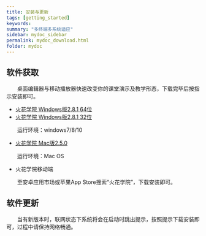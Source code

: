 ```yaml
---
title: 安装与更新
tags: [getting_started]
keywords:
summary: "多终端多系统适应"
sidebar: mydoc_sidebar
permalink: mydoc_download.html
folder: mydoc
---
```


## 软件获取

&ensp;&ensp;&ensp;&ensp;桌面编辑器与移动播放器快速改变你的课堂演示及教学形态，下载完毕后按指示安装即可。    

- [火花学院 Windows版2.8.1 64位](http://huohua-install.huohuaschool.com/win64/huohua_v2.8.1_win64.exe)  
- [火花学院 Windows版2.8.1 32位](http://huohua-install.huohuaschool.com/win32/huohua_v2.8.1_win32.exe) 

&ensp;&ensp;&ensp;&ensp;运行环境：windows7/8/10   

- [火花学院 Mac版2.5.0](http://huohua-install.huohuaschool.com/mac/huohua_v2.8.1.dmg) 

&ensp;&ensp;&ensp;&ensp;运行环境：Mac OS   

- 火花学院移动端

&ensp;&ensp;&ensp;&ensp;至安卓应用市场或苹果App Store搜索“火花学院”，下载安装即可。

## 软件更新

&ensp;&ensp;&ensp;&ensp;当有新版本时，联网状态下系统将会在启动时跳出提示，按照提示下载安装即可，过程中请保持网络畅通。

